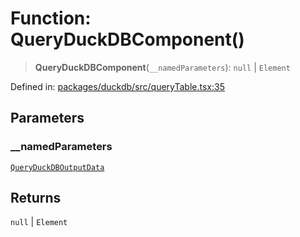 # Function: QueryDuckDBComponent()

> **QueryDuckDBComponent**(`__namedParameters`): `null` \| `Element`

Defined in: [packages/duckdb/src/queryTable.tsx:35](https://github.com/GeoDaCenter/openassistant/blob/2cb8f20a901f3385efeb40778248119c5e49db78/packages/duckdb/src/queryTable.tsx#L35)

## Parameters

### \_\_namedParameters

[`QueryDuckDBOutputData`](../type-aliases/QueryDuckDBOutputData.md)

## Returns

`null` \| `Element`
